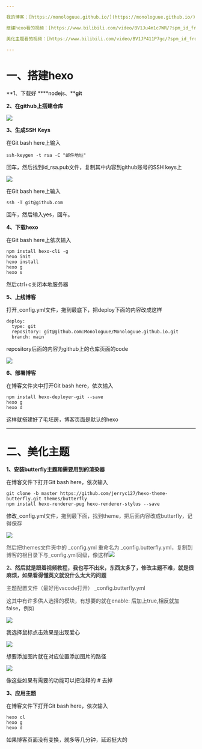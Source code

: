 ```yaml
---

我的博客：[https://monologuue.github.io/](https://monologuue.github.io/)

搭建hexo看的视频：[https://www.bilibili.com/video/BV1Ju4m1c7WR/?spm_id_from=333.337.search-card.all.click&vd_source=802632f153a1ecb77319c61fa70dccdf](https://www.bilibili.com/video/BV1Ju4m1c7WR/?spm_id_from=333.337.search-card.all.click&vd_source=802632f153a1ecb77319c61fa70dccdf)

美化主题看的视频：[https://www.bilibili.com/video/BV1JP411P7gc/?spm_id_from=333.337.search-card.all.click&vd_source=802632f153a1ecb77319c61fa70dccdf](https://www.bilibili.com/video/BV1JP411P7gc/?spm_id_from=333.337.search-card.all.click&vd_source=802632f153a1ecb77319c61fa70dccdf)

---
```


# 一、搭建hexo


**1、下载好 ****<font style="color:rgb(0, 0, 0);">nodejs、</font>****git**



**2、在github上搭建仓库**

![](https://cdn.nlark.com/yuque/0/2024/png/47928994/1730270873702-28b07cb2-b2d4-4c92-a496-675528ad9f3e.png)



**3、生成SSH Keys**

在Git bash here上输入

```plain
ssh-keygen -t rsa -C "邮件地址"
```

回车，然后找到id_rsa.pub文件，复制其中内容到github账号的SSH keys上



![](https://cdn.nlark.com/yuque/0/2024/png/47928994/1730271180861-f50fceb1-1595-4bd3-94ba-7a60fc2afab6.png)

在Git bash here上输入

```plain
ssh -T git@github.com
```

回车，然后输入yes，回车。



**4、下载hexo**

在Git bash here上依次输入

```plain
npm install hexo-cli -g
hexo init
hexo install
hexo g
hexo s
```

然后ctrl+c关闭本地服务器



**5、上线博客**

打开_config.yml文件，拖到最底下，把deploy下面的内容改成这样

```plain
deploy:
  type: git
  repository: git@github.com:Monologuue/Monologuue.github.io.git
  branch: main
```

repository后面的内容为github上的仓库页面的code

![](https://cdn.nlark.com/yuque/0/2024/png/47928994/1730272126760-d40a08f5-5852-4ffd-9f79-7f59332f56e9.png)



**6、部署博客**

在博客文件夹中打开Git bash here，依次输入

```plain
npm install hexo-deployer-git --save
hexo g
hexo d
```

这样就搭建好了毛坯房，博客页面是默认的hexo

---

# 二、美化主题


**1、安装butterfly主题和需要用到的渲染器**

在博客文件下打开Git bash here，依次输入

```plain
git clone -b master https://github.com/jerryc127/hexo-theme-butterfly.git themes/butterfly
npm install hexo-renderer-pug hexo-renderer-stylus --save
```

修改_config.yml<font style="color:rgba(0, 0, 0, 0.75);">文件，拖到最下面，找到theme，把后面内容改成butterfly，记得保存</font>

![](https://cdn.nlark.com/yuque/0/2024/png/47928994/1730273562555-244faf1a-ebab-4119-b6f5-91f4f9e40a41.png)

<font style="color:rgb(77, 77, 77);">然后把themes文件夹中的 _config.yml 重命名为 _config.butterfly.yml，复制到博客的根目录下与_config.yml同级，像这样</font>![](https://cdn.nlark.com/yuque/0/2024/png/47928994/1730274946392-c2c423f5-47b1-41c8-8bf4-2b6998e34a07.png)

<font style="color:rgba(0, 0, 0, 0.75);"></font>

**<font style="color:rgba(0, 0, 0, 0.75);">2、然后就是跟着视频教程，我也写不出来，东西太多了，修改主题不难，就是很麻烦，如果看得懂英文就没什么太大的问题</font>**

<font style="color:rgb(77, 77, 77);">主题配置文件（最好用vscode打开） _config.butterfly.yml</font>

<font style="color:rgba(0, 0, 0, 0.75);">这其中有许多供人选择的模块，有想要的就在enable: 后加上true,相反就加false，例如</font>

![](https://cdn.nlark.com/yuque/0/2024/png/47928994/1730274234547-710ef64a-643b-4197-b476-fe167a5b6c48.png)

我选择鼠标点击效果是出现爱心



![](https://cdn.nlark.com/yuque/0/2024/png/47928994/1730274332545-b2626989-7a53-4bc2-ae74-6c9780eabfbe.png)

想要添加图片就在对应位置添加图片的路径



![](https://cdn.nlark.com/yuque/0/2024/png/47928994/1730274456525-c14c58fe-7b7d-4ad1-bd4e-86db08f638c7.png)

像这些如果有需要的功能可以把注释的 # 去掉



**3、应用主题**

在博客文件下打开Git bash here，依次输入

```plain
hexo cl
hexo g
hexo d
```

如果博客页面没有变换，就多等几分钟，延迟挺大的

